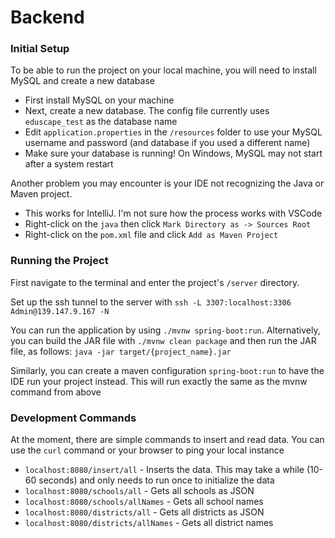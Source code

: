 # Backend

### Initial Setup
To be able to run the project on your local machine, you will need to install MySQL and create a new database
- First install MySQL on your machine
- Next, create a new database. The config file currently uses `eduscape_test` as the database name
- Edit `application.properties` in the `/resources` folder to use your MySQL username and password (and database if you used a different name)
- Make sure your database is running! On Windows, MySQL may not start after a system restart

Another problem you may encounter is your IDE not recognizing the Java or Maven project.
- This works for IntelliJ. I'm not sure how the process works with VSCode
- Right-click on the `java` then click `Mark Directory as -> Sources Root`
- Right-click on the `pom.xml` file and click `Add as Maven Project`

### Running the Project
First navigate to the terminal and enter the project's `/server` directory.

Set up the ssh tunnel to the server with `ssh -L 3307:localhost:3306 Admin@139.147.9.167 -N`

You can run the application by using `./mvnw spring-boot:run`.
Alternatively, you can build the JAR file with `./mvnw clean package`
and then run the JAR file, as follows: `java -jar target/{project_name}.jar`

Similarly, you can create a maven configuration `spring-boot:run` to have the IDE run your project instead. This will run exactly the same as the mvnw command from above

### Development Commands
At the moment, there are simple commands to insert and read data. You can use the `curl` command or your browser to ping your local instance
- `localhost:8080/insert/all` - Inserts the data. This may take a while (10-60 seconds) and only needs to run once to initialize the data
- `localhost:8080/schools/all` - Gets all schools as JSON
- `localhost:8080/schools/allNames` - Gets all school names
- `localhost:8080/districts/all` - Gets all districts as JSON
- `localhost:8080/districts/allNames` - Gets all district names
